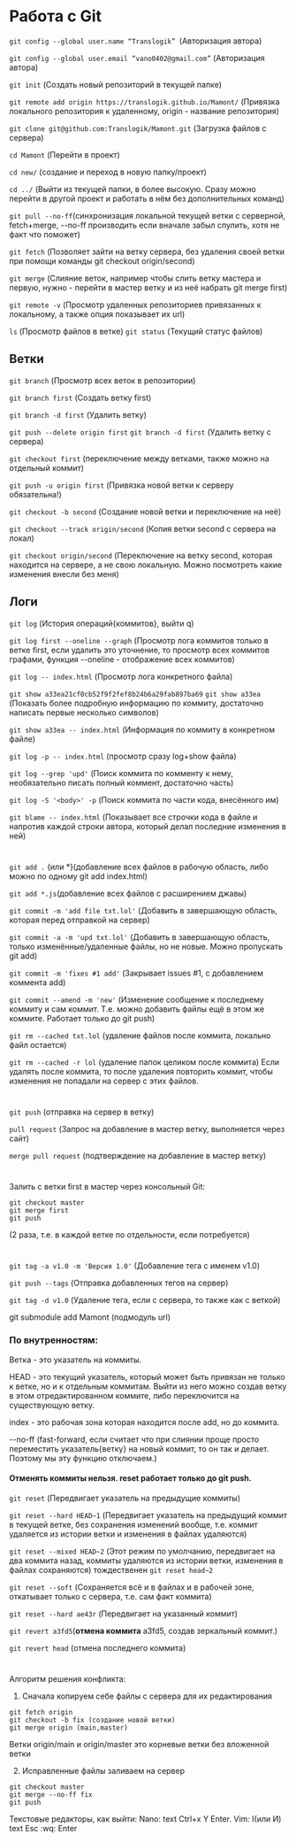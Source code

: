 # Работа с Git


```git config --global user.name “Translogik” ```(Авторизация автора)

```git config --global user.email “vano0402@gmail.com”``` (Авторизация автора)

```git init``` (Создать новый репозиторий в текущей папке)

```git remote add origin https://translogik.github.io/Mamont/``` (Привязка локального репозитория к удаленному, origin - название репозитория)

```git clone git@github.com:Translogik/Mamont.git``` (Загрузка файлов с сервера)

```cd Mamont``` (Перейти в проект)

```cd new/``` (создание и переход в новую папку/проект)

```cd ../``` (Выйти из текущей папки, в более высокую. Сразу можно перейти в другой проект и работать в нём без дополнительных команд)

```git pull --no-ff```(синхронизация локальной текущей ветки с серверной, fetch+merge, --no-ff производить если вначале забыл спулить, хотя не факт что поможет)

```git fetch``` (Позволяет зайти на ветку сервера, без удаления своей ветки при помощи команды git checkout origin/second)

```git merge``` (Слияние веток, например чтобы слить ветку мастера и первую, нужно - перейти в мастер ветку и из неё набрать git merge first)

```git remote -v``` (Просмотр удаленных репозиториев привязанных к локальному, а также опция показывает их url)

```ls``` (Просмотр файлов в ветке)
```git status``` (Текущий статус файлов)
## Ветки
```git branch``` (Просмотр всех веток в репозитории)

```git branch first``` (Создать ветку first)

```git branch -d first``` (Удалить ветку)

```git push --delete origin first```
```git branch -d first``` (Удалить ветку с сервера)

```git checkout first``` (переключение между ветками, также можно на отдельный коммит)

```git push -u origin first``` (Привязка новой ветки к серверу обязательна!)

```git checkout -b second``` (Создание новой ветки и переключение на неё)

```git checkout --track origin/second``` (Копия ветки second с сервера на локал)

```git checkout origin/second``` (Переключение на ветку second, которая находится на сервере, а не свою локальную. Можно посмотреть какие изменения внесли без меня)
## Логи
```git log``` (История операций{коммитов}, выйти q)

```git log first --oneline --graph``` (Просмотр лога коммитов только в ветке first, если удалить это уточнение, то просмотр всех коммитов графами, 
функция --oneline - отображение всех коммитов)

```git log -- index.html``` (Просмотр лога конкретного файла)

```git show a33ea21cf0cb52f9f2fef8b24b6a29fab897ba69```
```git show a33ea``` (Показать более подробную информацию по коммиту, достаточно написать первые несколько символов)

```git show a33ea -- index.html``` (Информация по коммиту в конкретном файле)

```git log -p -- index.html``` (просмотр сразу log+show файла)

```git log --grep 'upd'``` (Поиск коммита по комменту к нему, необязательно писать полный коммент, достаточно часть)

```git log -S '<body>' -p``` (Поиск коммита по части кода, внесённого им)

```git blame -- index.html``` (Показывает все строчки кода в файле и напротив каждой строки автора, который делал последние изменения в ней)
#
```git add .``` {или *}(добавление всех файлов в рабочую область, либо можно по одному git add index.html)

```git add *.js```(добавление всех файлов с расширением джавы)

```git commit -m 'add file txt.lol'``` (Добавить в завершающую область, которая перед отправкой на сервер)

```git commit -a -m 'upd txt.lol'``` (Добавить в завершающую область, только изменённые/удаленные файлы, но не новые. Можно пропускать git add)

```git commit -m 'fixes #1 add'``` (Закрывает issues #1, с добавлением коммента add) 

```git commit --amend -m 'new'``` (Изменение сообщение к последнему коммиту и сам коммит. Т.е. можно добавить файлы ещё в этом же коммите. Работает только до git push)

```git rm --cached txt.lol``` (удаление файлов после коммита, локально файл остается)

```git rm --cached -r lol``` (удаление папок целиком после коммита)
Если удалять после коммита, то после удаления повторить коммит, чтобы изменения не попадали на сервер с этих файлов.
#
```git push``` (отправка на сервер в ветку)

```pull request``` (Запрос на добавление в мастер ветку, выполняется через сайт)

```merge pull request``` (подтверждение на добавление в мастер ветку)
#
Залить с ветки first в мастер через консольный Git:
```
git checkout master
git merge first
git push
``` 
(2 раза, т.е. в каждой ветке по отдельности, если потребуется)
#
```git tag -a v1.0 -m 'Версия 1.0'``` (Добавление тега с именем v1.0)

```git push --tags``` (Отправка добавленных тегов на сервер)

```git tag -d v1.0``` (Удаление тега, если с сервера, то также как с веткой)

git submodule add <url> Mamont (подмодуль url)



### По внутренностям:
Ветка - это указатель на коммиты.
  
HEAD - это текущий указатель, который может быть привязан не только к ветке, но и к отдельным коммитам. Выйти из него можно создав ветку в этом отредактированном коммите, либо переключится на существующую ветку.
  
index - это рабочая зона которая находится после add, но до коммита.

--no-ff (fast-forward, если считает что при слиянии проще просто переместить указатель{ветку} на новый коммит, то он так и делает. Поэтому мы эту функцию отключаем.)
#### Отменять коммиты нельзя. reset работает только до git push.
  
```git reset``` (Передвигает указатель на предыдущие коммиты)
  
```git reset --hard HEAD~1``` (Передвигает указатель на предыдущий коммит в текущей ветке, без сохранения изменений вообще, т.е. коммит удаляется из истории ветки и изменения в файлах удаляются)
  
```git reset --mixed HEAD~2``` (Этот режим по умолчанию, передвигает на два коммита назад, коммиты удаляются из истории ветки, изменения в файлах сохраняются) тождественен ```git reset head~2```
  
```git reset --soft``` (Сохраняется всё и в файлах и в рабочей зоне, откатывает только с сервера, т.е. сам факт коммита)
  
```git reset --hard ae43r``` (Передвигает на указанный коммит)

```git revert a3fd5```(**отмена коммита** a3fd5, создав зеркальный коммит.)
  
```git revert head``` (отмена последнего коммита)

#
Алгоритм решения конфликта:
1. Сначала копируем себе файлы с сервера для их редактирования
```
git fetch origin
git checkout -b fix (создание новой ветки)
git merge origin (main,master) 
```
  
Ветки origin/main и origin/master это корневые ветки без вложенной ветки
  
2. Исправленные файлы заливаем на сервер
```
git checkout master
git merge --no-ff fix 
git push
```

Текстовые редакторы, как выйти:
Nano: text Ctrl+x Y Enter.
    Vim: I(или И)  text Esc :wq: Enter

